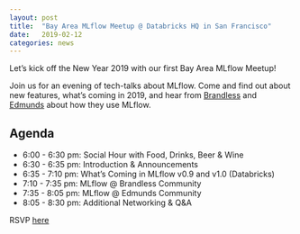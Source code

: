 ```yaml
---
layout: post
title:  "Bay Area MLflow Meetup @ Databricks HQ in San Francisco"
date:   2019-02-12
categories: news
---
```


Let’s kick off the New Year 2019 with our first Bay Area MLflow Meetup!

Join us for an evening of tech-talks about MLflow. Come and find out about new features, what’s coming in 2019, and hear from [Brandless](https://brandless.com/) 
and [Edmunds](https://www.edmunds.com/) about how they use MLflow.

## Agenda

* 6:00 - 6:30 pm: Social Hour with Food, Drinks, Beer & Wine
* 6:30 - 6:35 pm: Introduction & Announcements
* 6:35 - 7:10 pm: What’s Coming in MLflow v0.9 and v1.0 (Databricks)
* 7:10 - 7:35 pm: MLflow @ Brandless Community 
* 7:35 - 8:05 pm: MLflow @ Edmunds Community 
* 8:05 - 8:30 pm: Additional Networking & Q&A
&nbsp;


RSVP [here](https://www.meetup.com/Bay-Area-MLflow/events/258160090/)
